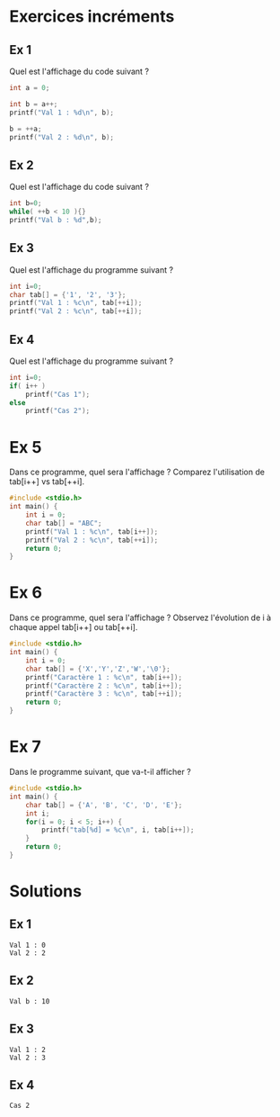 # Exercices incréments

## Ex 1
Quel est l'affichage du code suivant ?
```C
int a = 0;

int b = a++;
printf("Val 1 : %d\n", b);

b = ++a;
printf("Val 2 : %d\n", b);
```

## Ex 2
Quel est l'affichage du code suivant ?
```C
int b=0;
while( ++b < 10 ){}
printf("Val b : %d",b);
```

## Ex 3
Quel est l'affichage du programme suivant ?
```C
int i=0;
char tab[] = {'1', '2', '3'};
printf("Val 1 : %c\n", tab[++i]);
printf("Val 2 : %c\n", tab[++i]);
```

## Ex 4
Quel est l'affichage du programme suivant ?
```C
int i=0;
if( i++ )
    printf("Cas 1");
else
    printf("Cas 2");
```

# Ex 5
Dans ce programme, quel sera l'affichage ?
Comparez l'utilisation de tab[i++] vs tab[++i].
```C
#include <stdio.h>
int main() {
    int i = 0;
    char tab[] = "ABC";
    printf("Val 1 : %c\n", tab[i++]);  
    printf("Val 2 : %c\n", tab[++i]); 
    return 0;
}
```

# Ex 6
Dans ce programme, quel sera l'affichage ?
Observez l'évolution de i à chaque appel tab[i++] ou tab[++i].

```c
#include <stdio.h>
int main() {
    int i = 0;
    char tab[] = {'X','Y','Z','W','\0'};
    printf("Caractère 1 : %c\n", tab[i++]); 
    printf("Caractère 2 : %c\n", tab[i++]); 
    printf("Caractère 3 : %c\n", tab[++i]); 
    return 0;
}
```

# Ex 7
Dans le programme suivant, que va-t-il afficher ?

```C
#include <stdio.h>
int main() {
    char tab[] = {'A', 'B', 'C', 'D', 'E'};
    int i;
    for(i = 0; i < 5; i++) {
        printf("tab[%d] = %c\n", i, tab[i++]);
    }
    return 0;
}
```

# Solutions
## Ex 1
```console
Val 1 : 0
Val 2 : 2
```

## Ex 2
```console
Val b : 10
```

## Ex 3
```console
Val 1 : 2
Val 2 : 3
```

## Ex 4
```console
Cas 2
```
